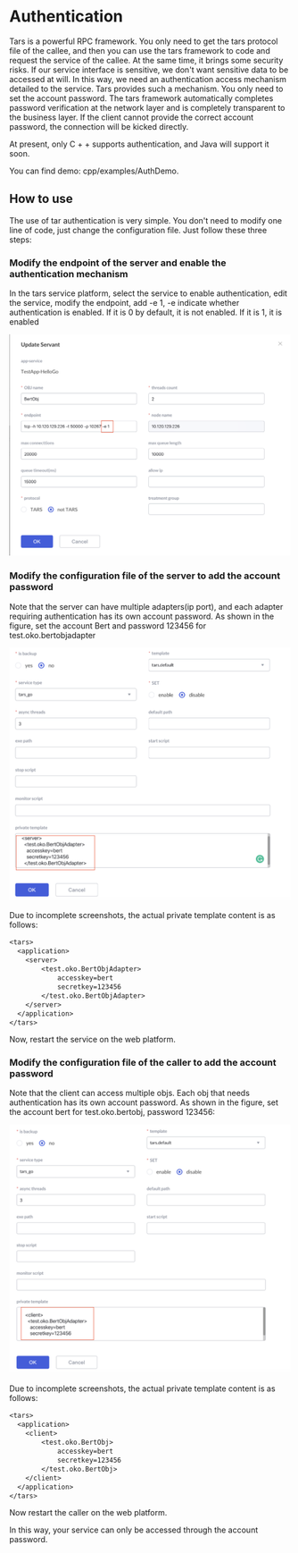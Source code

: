 # Authentication

Tars is a powerful RPC framework. You only need to get the tars protocol file of the callee, and then you can use the tars framework to code and request the service of the callee. At the same time, it brings some security risks. If our service interface is sensitive, we don't want sensitive data to be accessed at will. In this way, we need an authentication access mechanism detailed to the service. Tars provides such a mechanism. You only need to set the account password. The tars framework automatically completes password verification at the network layer and is completely transparent to the business layer. If the client cannot provide the correct account password, the connection will be kicked directly.

At present, only C + + supports authentication, and Java will support it soon.

You can find demo: cpp/examples/AuthDemo.


## How to use 

The use of tar authentication is very simple. You don't need to modify one line of code, just change the configuration file. Just follow these three steps:

### Modify the endpoint of the server and enable the authentication mechanism

In the tars service platform, select the service to enable authentication, edit the service, modify the endpoint, add -e 1,  -e indicate whether authentication is enabled. If it is 0 by default, it is not enabled. If it is 1, it is enabled

![](../assets/tars_auth_endpoint_en.png)

### Modify the configuration file of the server to add the account password

Note that the server can have multiple adapters(ip port), and each adapter requiring authentication has its own account password. As shown in the figure, set the account Bert and password 123456 for test.oko.bertobjadapter

![](../assets/tars_auth_server_en.png)

Due to incomplete screenshots, the actual private template content is as follows:

```text
<tars>
  <application>
    <server>
        <test.oko.BertObjAdapter>
            accesskey=bert
            secretkey=123456
        </test.oko.BertObjAdapter>
    </server>
  </application>
</tars>
```

Now, restart the service on the web platform.

### Modify the configuration file of the caller to add the account password

Note that the client can access multiple objs. Each obj that needs authentication has its own account password. As shown in the figure, set the account bert for test.oko.bertobj, password 123456:

![](../assets/tars_auth_client_en.png)

Due to incomplete screenshots, the actual private template content is as follows:


```text
<tars>
  <application>
    <client>
        <test.oko.BertObj>
            accesskey=bert
            secretkey=123456
        </test.oko.BertObj>
    </client>
  </application>
</tars>
```

Now restart the caller on the web platform.

In this way, your service can only be accessed through the account password.

